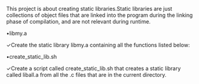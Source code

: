 This project is about creating static libraries.Static libraries are just collections of object files that are linked into the program during the linking phase of compilation, and are not relevant during runtime.

•libmy.a

✓Create the static library libmy.a containing all the functions listed below:

•create_static_lib.sh

✓Create a script called create_static_lib.sh that creates a static library called liball.a from all the .c files that are in the current directory.

